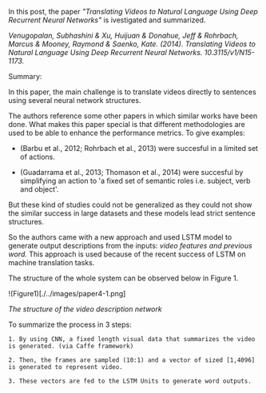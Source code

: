 

In this post, the paper *"Translating Videos to Natural Language Using Deep Recurrent Neural Networks"* is ivestigated and summarized.

*Venugopalan, Subhashini & Xu, Huijuan & Donahue, Jeff & Rohrbach, Marcus & Mooney, Raymond & Saenko, Kate. (2014). Translating Videos to Natural Language Using Deep Recurrent Neural Networks. 10.3115/v1/N15-1173.*


Summary:

In this paper, the main challenge is to translate videos directly to sentences using several neural network structures.

The authors reference some other papers in which similar works have been done. What makes this paper special is that different methodologies are used to be able to enhance the performance metrics. To give examples:
- (Barbu et al., 2012; Rohrbach et al., 2013) were succesful in a limited set of actions.

- (Guadarrama et al., 2013; Thomason et al., 2014) were succesful by simplifying an action to 'a fixed set of semantic roles i.e. subject, verb and object'.

But these kind of studies could not be generalized as they could not show the similar success in large datasets and these models lead strict sentence structures.

So the authors came with a new approach and used LSTM model to generate output descriptions from the inputs: *video features and previous word.* This approach is used because of the recent success of LSTM on machine translation tasks.

The structure of the whole system can be observed below in Figure 1.

!(Figure1)[./../images/paper4-1.png]

*The structure of the video description network*

To summarize the process in 3 steps:

    1. By using CNN, a fixed length visual data that summarizes the video is generated. (via Caffe framework)

    2. Then, the frames are sampled (10:1) and a vector of sized [1,4096] is generated to represent video.

    3. These vectors are fed to the LSTM Units to generate word outputs.
